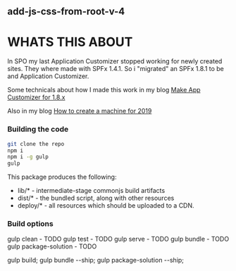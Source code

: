 ## add-js-css-from-root-v-4


# WHATS THIS ABOUT
In SPO my last Application Customizer stopped working for newly created sites.
They where made with SPFx 1.4.1.
So i "migrated" an SPFx 1.8.1 to be and Application Customizer.

Some technicals about how I made this work in my blog [Make App Customizer for 1.8.x](https://bresleveloper.blogspot.com/2022/03/spfx-make-application-customizer-for.html)

Also in my blog [How to create a machine for 2019](https://bresleveloper.blogspot.com/2021/05/setting-new-sp-dev-machine.html)

### Building the code

```bash
git clone the repo
npm i
npm i -g gulp
gulp
```

This package produces the following:

* lib/* - intermediate-stage commonjs build artifacts
* dist/* - the bundled script, along with other resources
* deploy/* - all resources which should be uploaded to a CDN.

### Build options

gulp clean - TODO
gulp test - TODO
gulp serve - TODO
gulp bundle - TODO
gulp package-solution - TODO


gulp build; gulp bundle --ship; gulp package-solution --ship;
